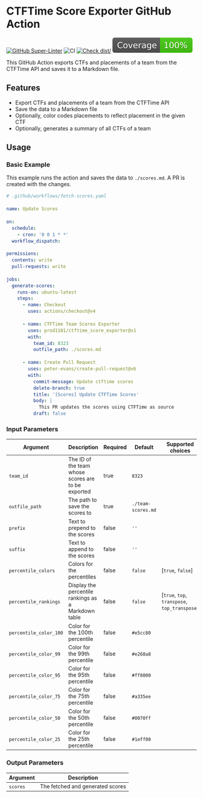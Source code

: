# CTFTime Score Exporter GitHub Action

[![GitHub Super-Linter](https://github.com/actions/typescript-action/actions/workflows/linter.yml/badge.svg)](https://github.com/super-linter/super-linter)
![CI](https://github.com/actions/typescript-action/actions/workflows/ci.yml/badge.svg)
[![Check dist/](https://github.com/actions/typescript-action/actions/workflows/check-dist.yml/badge.svg)](https://github.com/actions/typescript-action/actions/workflows/check-dist.yml)
[![Coverage](./badges/coverage.svg)](./badges/coverage.svg)

This GitHub Action exports CTFs and placements of a team from the CTFTime API
and saves it to a Markdown file.

## Features

- Export CTFs and placements of a team from the CTFTime API
- Save the data to a Markdown file
- Optionally, color codes placements to reflect placement in the given CTF
- Optionally, generates a summary of all CTFs of a team

## Usage

### Basic Example

This example runs the action and saves the data to `./scores.md`. A PR is
created with the changes.

```yaml
# .github/workflows/fetch-scores.yaml

name: Update Scores

on:
  schedule:
    - cron: '0 0 1 * *'
  workflow_dispatch:

permissions:
  contents: write
  pull-requests: write

jobs:
  generate-scores:
    runs-on: ubuntu-latest
    steps:
      - name: Checkout
        uses: actions/checkout@v4

      - name: CTFTime Team Scores Exporter
        uses: prod1101/ctftime_score_exporter@v1
        with:
          team_id: 8323
          outfile_path: ./scores.md

      - name: Create Pull Request
        uses: peter-evans/create-pull-request@v6
        with:
          commit-message: Update ctftime scores
          delete-branch: true
          title: '[Scores] Update CTFTime Scores'
          body: |
            This PR updates the scores using CTFTime as source
          draft: false
```

### Input Parameters

| Argument               | Description                                         | Required | Default            | Supported choices                             |
| ---------------------- | --------------------------------------------------- | -------- | ------------------ | --------------------------------------------- |
| `team_id`              | The ID of the team whose scores are to be exported  | true     | `8323`             |                                               |
| `outfile_path`         | The path to save the scores to                      | true     | `./team-scores.md` |                                               |
| `prefix`               | Text to prepend to the scores                       | false    | `''`               |                                               |
| `suffix`               | Text to append to the scores                        | false    | `''`               |                                               |
| `percentile_colors`    | Colors for the percentiles                          | false    | `false`            | [`true`, `false`]                             |
| `percentile_rankings`  | Display the percentile rankings as a Markdown table | false    | `false`            | [`true`, `top`, `transpose`, `top_transpose`] |
| `percentile_color_100` | Color for the 100th percentile                      | false    | `#e5cc80`          |                                               |
| `percentile_color_99`  | Color for the 99th percentile                       | false    | `#e268a8`          |                                               |
| `percentile_color_95`  | Color for the 95th percentile                       | false    | `#ff8000`          |                                               |
| `percentile_color_75`  | Color for the 75th percentile                       | false    | `#a335ee`          |                                               |
| `percentile_color_50`  | Color for the 50th percentile                       | false    | `#0070ff`          |                                               |
| `percentile_color_25`  | Color for the 25th percentile                       | false    | `#1eff00`          |                                               |

### Output Parameters

| Argument | Description                      |
| -------- | -------------------------------- |
| `scores` | The fetched and generated scores |
